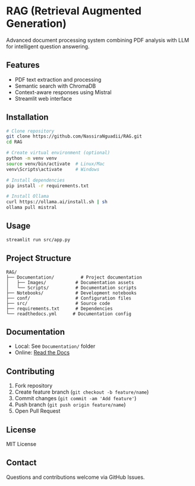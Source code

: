 # RAG (Retrieval Augmented Generation)

Advanced document processing system combining PDF analysis with LLM for intelligent question answering.

## Features

- PDF text extraction and processing
- Semantic search with ChromaDB
- Context-aware responses using Mistral
- Streamlit web interface

## Installation

```bash
# Clone repository
git clone https://github.com/NassiraNguadii/RAG.git
cd RAG

# Create virtual environment (optional)
python -m venv venv
source venv/bin/activate  # Linux/Mac
venv\Scripts\activate     # Windows

# Install dependencies
pip install -r requirements.txt

# Install Ollama
curl https://ollama.ai/install.sh | sh
ollama pull mistral
```

## Usage

```bash
streamlit run src/app.py
```

## Project Structure

```
RAG/
├── Documentation/          # Project documentation
│   ├── Images/           # Documentation assets
│   └── Scripts/          # Documentation scripts
├── Notebooks/            # Development notebooks
├── conf/                 # Configuration files
├── src/                  # Source code
├── requirements.txt      # Dependencies
└── readthedocs.yml      # Documentation config
```

## Documentation

- Local: See `Documentation/` folder
- Online: [Read the Docs](https://rag-ia.readthedocs.io/en/latest/index.html/)

## Contributing

1. Fork repository
2. Create feature branch (`git checkout -b feature/name`)
3. Commit changes (`git commit -am 'Add feature'`)
4. Push branch (`git push origin feature/name`)
5. Open Pull Request

## License

MIT License

## Contact

Questions and contributions welcome via GitHub Issues.